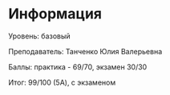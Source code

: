 # Информация
Уровень: базовый

Преподаватель: Танченко Юлия Валерьевна

Баллы: практика - 69/70, экзамен 30/30 

Итог: 99/100 (5A), с экзаменом
